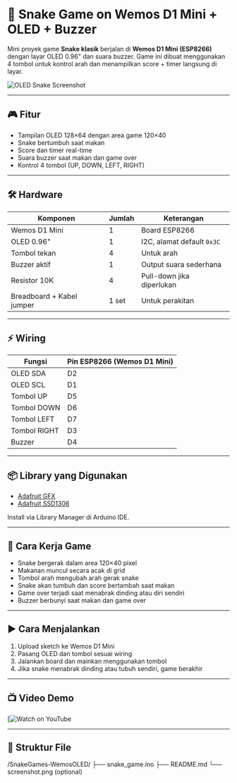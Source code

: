 # 🐍 Snake Game on Wemos D1 Mini + OLED + Buzzer

Mini proyek game **Snake klasik** berjalan di **Wemos D1 Mini (ESP8266)** dengan layar OLED 0.96" dan suara buzzer. Game ini dibuat menggunakan 4 tombol untuk kontrol arah dan menampilkan score + timer langsung di layar.

![OLED Snake Screenshot](your_screenshot_here.png)

---

## 🎮 Fitur

- Tampilan OLED 128×64 dengan area game 120×40
- Snake bertumbuh saat makan
- Score dan timer real-time
- Suara buzzer saat makan dan game over
- Kontrol 4 tombol (UP, DOWN, LEFT, RIGHT)

---

## 🛠️ Hardware

| Komponen       | Jumlah | Keterangan                    |
|----------------|--------|-------------------------------|
| Wemos D1 Mini  | 1      | Board ESP8266                 |
| OLED 0.96"     | 1      | I2C, alamat default `0x3C`    |
| Tombol tekan   | 4      | Untuk arah                    |
| Buzzer aktif   | 1      | Output suara sederhana        |
| Resistor 10K   | 4      | Pull-down jika diperlukan     |
| Breadboard + Kabel jumper | 1 set | Untuk perakitan         |

---

## ⚡ Wiring

| Fungsi    | Pin ESP8266 (Wemos D1 Mini) |
|-----------|-----------------------------|
| OLED SDA  | D2                          |
| OLED SCL  | D1                          |
| Tombol UP    | D5                      |
| Tombol DOWN  | D6                      |
| Tombol LEFT  | D7                      |
| Tombol RIGHT | D3                      |
| Buzzer       | D4                      |

---

## 📦 Library yang Digunakan

- [Adafruit GFX](https://github.com/adafruit/Adafruit-GFX-Library)
- [Adafruit SSD1306](https://github.com/adafruit/Adafruit_SSD1306)

Install via Library Manager di Arduino IDE.

---

## 🧠 Cara Kerja Game

- Snake bergerak dalam area 120×40 pixel
- Makanan muncul secara acak di grid
- Tombol arah mengubah arah gerak snake
- Snake akan tumbuh dan score bertambah saat makan
- Game over terjadi saat menabrak dinding atau diri sendiri
- Buzzer berbunyi saat makan dan game over

---

## ▶️ Cara Menjalankan

1. Upload sketch ke Wemos D1 Mini
2. Pasang OLED dan tombol sesuai wiring
3. Jalankan board dan mainkan menggunakan tombol
4. Jika snake menabrak dinding atau tubuh sendiri, game berakhir

---

## 📺 Video Demo

[![Watch on YouTube](https://youtube.com/shorts/qacj89Vcywc)

---

## 📁 Struktur File
/SnakeGames-WemosOLED/
├── snake_game.ino
├── README.md
└── screenshot.png (optional)
